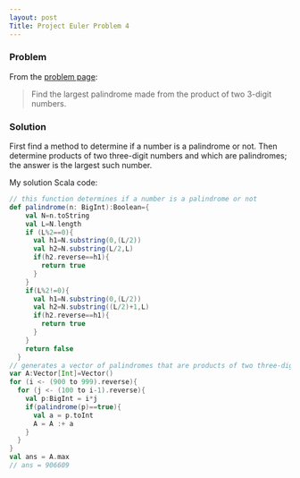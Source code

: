 ```yaml
--- 
layout: post
Title: Project Euler Problem 4 
---
```


### Problem 
From the [problem page](https://projecteuler.net/problem=4):
> Find the largest palindrome made from the product of two 3-digit numbers.

### Solution 
First find a method to determine if a number is a palindrome or not. Then determine products of two three-digit numbers and which are
palindromes; the answer is the largest such number. 

My solution Scala code:
```scala
// this function determines if a number is a palindrome or not
def palindrome(n: BigInt):Boolean={
    val N=n.toString
    val L=N.length
    if (L%2==0){
      val h1=N.substring(0,(L/2))
      val h2=N.substring(L/2,L)
      if(h2.reverse==h1){
        return true
      }
    }
    if(L%2!=0){ 
      val h1=N.substring(0,(L/2)) 
      val h2=N.substring((L/2)+1,L)
      if(h2.reverse==h1){
        return true
      }
    }
    return false
  }
// generates a vector of palindromes that are products of two three-digit numbers
var A:Vector[Int]=Vector()
for (i <- (900 to 999).reverse){
  for (j <- (100 to i-1).reverse){
    val p:BigInt = i*j
    if(palindrome(p)==true){
      val a = p.toInt
      A = A :+ a 
    }
  }
}
val ans = A.max 
// ans = 906609
```
